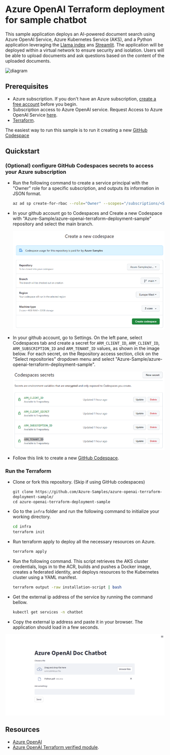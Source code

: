 # Azure OpenAI Terraform deployment for sample chatbot

This sample application deploys an AI-powered document search using Azure OpenAI Service, Azure Kubernetes Service (AKS), and a Python application leveraging the [Llama index](https://gpt-index.readthedocs.io/en/latest/) ans [Streamlit](https://docs.streamlit.io/library/get-started). The application will be deployed within a virtual network to ensure security and isolation. Users will be able to upload documents and ask questions based on the content of the uploaded documents.

![diagram](.images/disgram.png)

## Prerequisites

- Azure subscription. If you don't have an Azure subscription, [create a free account](https://azure.microsoft.com/free/?ref=microsoft.com&utm_source=microsoft.com&utm_medium=docs&utm_campaign=visualstudio) before you begin.
- Subscription access to Azure OpenAI service. Request Access to Azure OpenAI Service [here](https://customervoice.microsoft.com/Pages/ResponsePage.aspx?id=v4j5cvGGr0GRqy180BHbR7en2Ais5pxKtso_Pz4b1_xUOFA5Qk1UWDRBMjg0WFhPMkIzTzhKQ1dWNyQlQCN0PWcu).
- [Terraform](https://learn.microsoft.com/azure/developer/terraform/quickstart-configure).

The easiest way to run this sample is to run it creating a new [GitHub Codespace](https://codespaces.new/Azure-Samples/azure-openai-terraform-deployment-sample)

## Quickstart

### (Optional) configure GitHub Codespaces secrets to access your Azure subscription

- Run the following command to create a service principal with the "Owner" role for a specific subscription, and outputs its information in JSON format.

    ```bash
    az ad sp create-for-rbac --role="Owner" --scopes="/subscriptions/<SUBSCRIPTION_ID>" -o json
    ```

- In your github account go to Codespaces and Create a new Codespace with "Azure-Sample/azure-openai-terraform-deployment-sample" repository and select the main branch.

    ![codespace_create](./images/codespace-create.png)

- In your github account, go to Settings. On the left pane, select Codespaces tab and create a secret for `ARM_CLIENT_ID`, `ARM_CLIENT_ID`, `ARM_SUBSCRIPTION_ID` and `ARM_TENANT_ID` values, as shown in the image below. For each secret, on the Repository access section, click on the "Select repositories" dropdown menu and select "Azure-Sample/azure-openai-terraform-deployment-sample".

    ![codespace_secrets](./images/codespace_secrets.png)

- Follow this link to create a new [GitHub Codespace](https://codespaces.new/Azure-Samples/azure-openai-terraform-deployment-sample).

### Run the Terraform

- Clone or fork this repository. (Skip if using GitHub codespaces)
   ```
   git clone https://github.com/Azure-Samples/azure-openai-terraform-deployment-sample/
   cd azure-openai-terraform-deployment-sample
   ```

- Go to the `infra` folder and run the following command to initialize your working directory.

    ```bash
    cd infra
    terraform init
    ```

- Run terraform apply to deploy all the necessary resources on Azure.

    ```bash
    terraform apply
    ```

- Run the following command. This script retrieves the AKS cluster credentials, logs in to the ACR, builds and pushes a Docker image, creates a federated identity, and deploys resources to the Kubernetes cluster using a YAML manifest.

    ```bash
    terraform output -raw installation-script | bash
    ```

- Get the external ip address of the service by running the  command bellow.

    ```bash
    kubectl get services -n chatbot
    ```

- Copy the external ip address and paste it in your browser. The application should load in a few seconds.

![app](/images/application.png)

## Resources

- [Azure OpenAI](https://learn.microsoft.com/en-us/azure/cognitive-services/openai/overview)
- [Azure OpenAI Terraform verified module](https://registry.terraform.io/modules/Azure/openai/azurerm/latest).
